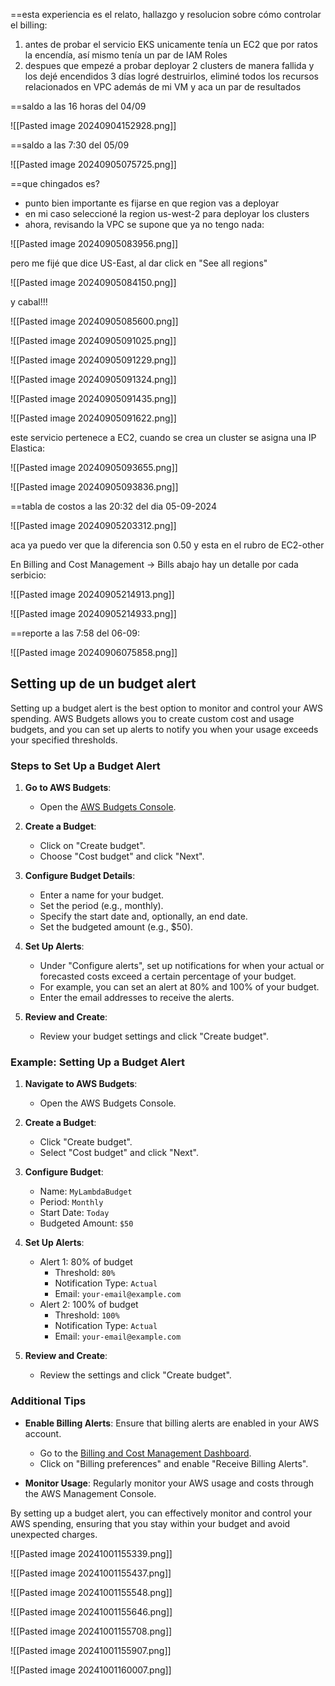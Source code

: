 
==esta experiencia es el relato, hallazgo y resolucion sobre cómo controlar el billing:

1. antes de probar el servicio EKS unicamente tenía un EC2 que por ratos la encendía, así mismo tenía un par de IAM Roles
2. despues que empezé a probar deployar 2 clusters de manera fallida y los dejé encendidos 3 días logré destruirlos, eliminé todos los recursos relacionados en VPC además de mi VM y aca un par de resultados

==saldo a las 16 horas del 04/09

![[Pasted image 20240904152928.png]]


==saldo a las 7:30 del 05/09

![[Pasted image 20240905075725.png]]

==que chingados es?

- punto bien importante es fijarse en que region vas a deployar
- en mi caso seleccioné la region us-west-2 para deployar los clusters
- ahora, revisando la VPC se supone que ya no tengo nada:

![[Pasted image 20240905083956.png]]

pero me fijé que dice US-East, al dar click en "See all regions"

![[Pasted image 20240905084150.png]]


y cabal!!!

![[Pasted image 20240905085600.png]]

![[Pasted image 20240905091025.png]]

![[Pasted image 20240905091229.png]]

![[Pasted image 20240905091324.png]]


![[Pasted image 20240905091435.png]]


![[Pasted image 20240905091622.png]]

este servicio pertenece a EC2, cuando se crea un cluster se asigna una IP Elastica:

![[Pasted image 20240905093655.png]]

![[Pasted image 20240905093836.png]]


==tabla de costos a las 20:32 del dia 05-09-2024

![[Pasted image 20240905203312.png]]

aca ya puedo ver que la diferencia son 0.50 y esta en el rubro de EC2-other

En Billing and Cost Management -> Bills abajo hay un detalle por cada serbicio:

![[Pasted image 20240905214913.png]]


![[Pasted image 20240905214933.png]]

==reporte a las 7:58 del 06-09:

![[Pasted image 20240906075858.png]]

## Setting up de un budget alert


Setting up a budget alert is the best option to monitor and control your AWS spending. AWS Budgets allows you to create custom cost and usage budgets, and you can set up alerts to notify you when your usage exceeds your specified thresholds.

### Steps to Set Up a Budget Alert

1. **Go to AWS Budgets**:
   - Open the [AWS Budgets Console](https://console.aws.amazon.com/billing/home#/budgets).

2. **Create a Budget**:
   - Click on "Create budget".
   - Choose "Cost budget" and click "Next".

3. **Configure Budget Details**:
   - Enter a name for your budget.
   - Set the period (e.g., monthly).
   - Specify the start date and, optionally, an end date.
   - Set the budgeted amount (e.g., $50).

4. **Set Up Alerts**:
   - Under "Configure alerts", set up notifications for when your actual or forecasted costs exceed a certain percentage of your budget.
   - For example, you can set an alert at 80% and 100% of your budget.
   - Enter the email addresses to receive the alerts.

5. **Review and Create**:
   - Review your budget settings and click "Create budget".

### Example: Setting Up a Budget Alert

1. **Navigate to AWS Budgets**:
   - Open the AWS Budgets Console.

2. **Create a Budget**:
   - Click "Create budget".
   - Select "Cost budget" and click "Next".

3. **Configure Budget**:
   - Name: `MyLambdaBudget`
   - Period: `Monthly`
   - Start Date: `Today`
   - Budgeted Amount: `$50`

4. **Set Up Alerts**:
   - Alert 1: 80% of budget
     - Threshold: `80%`
     - Notification Type: `Actual`
     - Email: `your-email@example.com`
   - Alert 2: 100% of budget
     - Threshold: `100%`
     - Notification Type: `Actual`
     - Email: `your-email@example.com`

5. **Review and Create**:
   - Review the settings and click "Create budget".

### Additional Tips

- **Enable Billing Alerts**: Ensure that billing alerts are enabled in your AWS account.
  - Go to the [Billing and Cost Management Dashboard](https://console.aws.amazon.com/billing/home#/).
  - Click on "Billing preferences" and enable "Receive Billing Alerts".

- **Monitor Usage**: Regularly monitor your AWS usage and costs through the AWS Management Console.

By setting up a budget alert, you can effectively monitor and control your AWS spending, ensuring that you stay within your budget and avoid unexpected charges.


![[Pasted image 20241001155339.png]]

![[Pasted image 20241001155437.png]]

![[Pasted image 20241001155548.png]]

![[Pasted image 20241001155646.png]]

![[Pasted image 20241001155708.png]]

![[Pasted image 20241001155907.png]]

![[Pasted image 20241001160007.png]]